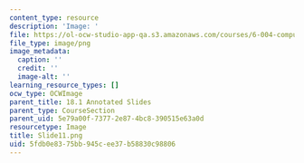 ```yaml
---
content_type: resource
description: 'Image: '
file: https://ol-ocw-studio-app-qa.s3.amazonaws.com/courses/6-004-computation-structures-spring-2017/5fdb0e8375bb945cee37b58830c98806_Slide11.png
file_type: image/png
image_metadata:
  caption: ''
  credit: ''
  image-alt: ''
learning_resource_types: []
ocw_type: OCWImage
parent_title: 18.1 Annotated Slides
parent_type: CourseSection
parent_uid: 5e79a00f-7377-2e87-4bc8-390515e63a0d
resourcetype: Image
title: Slide11.png
uid: 5fdb0e83-75bb-945c-ee37-b58830c98806
---
```

